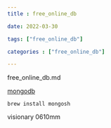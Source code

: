 ```yaml
---
title : free_online_db

date: 2022-03-30

tags: ["free_online_db"]

categories : ["free_online_db"]

---
```


free_online_db.md

[mongodb](https://cloud.mongodb.com/)
<!--more-->


```shell
brew install mongosh
```

visionary 0610mm